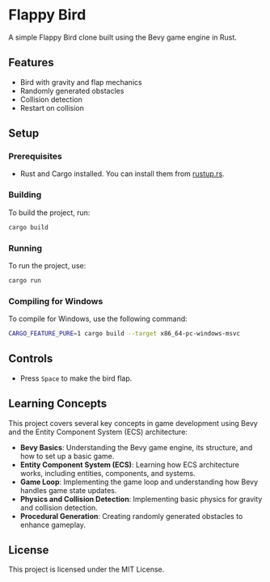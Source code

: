 # Flappy Bird

A simple Flappy Bird clone built using the Bevy game engine in Rust.

## Features

- Bird with gravity and flap mechanics
- Randomly generated obstacles
- Collision detection
- Restart on collision

## Setup

### Prerequisites

- Rust and Cargo installed. You can install them from [rustup.rs](https://rustup.rs/).

### Building

To build the project, run:

```sh
cargo build
```

### Running

To run the project, use:

```sh
cargo run
```

### Compiling for Windows

To compile for Windows, use the following command:

```sh
CARGO_FEATURE_PURE=1 cargo build --target x86_64-pc-windows-msvc
```

## Controls

- Press `Space` to make the bird flap.

## Learning Concepts

This project covers several key concepts in game development using Bevy and the Entity Component System (ECS) architecture:

- **Bevy Basics**: Understanding the Bevy game engine, its structure, and how to set up a basic game.
- **Entity Component System (ECS)**: Learning how ECS architecture works, including entities, components, and systems.
- **Game Loop**: Implementing the game loop and understanding how Bevy handles game state updates.
- **Physics and Collision Detection**: Implementing basic physics for gravity and collision detection.
- **Procedural Generation**: Creating randomly generated obstacles to enhance gameplay.

## License

This project is licensed under the MIT License.